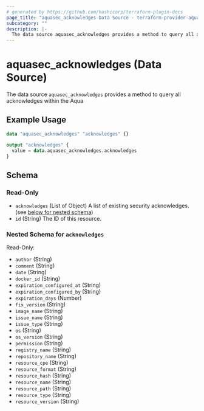 ```yaml
---
# generated by https://github.com/hashicorp/terraform-plugin-docs
page_title: "aquasec_acknowledges Data Source - terraform-provider-aquasec"
subcategory: ""
description: |-
  The data source aquasec_acknowledges provides a method to query all acknowledges within the Aqua
---
```


# aquasec_acknowledges (Data Source)

The data source `aquasec_acknowledges` provides a method to query all acknowledges within the Aqua

## Example Usage

```terraform
data "aquasec_acknowledges" "acknowledges" {}

output "acknowledges" {
  value = data.aquasec_acknowledges.acknowledges
}
```

<!-- schema generated by tfplugindocs -->
## Schema

### Read-Only

- `acknowledges` (List of Object) A list of existing security acknowledges. (see [below for nested schema](#nestedatt--acknowledges))
- `id` (String) The ID of this resource.

<a id="nestedatt--acknowledges"></a>
### Nested Schema for `acknowledges`

Read-Only:

- `author` (String)
- `comment` (String)
- `date` (String)
- `docker_id` (String)
- `expiration_configured_at` (String)
- `expiration_configured_by` (String)
- `expiration_days` (Number)
- `fix_version` (String)
- `image_name` (String)
- `issue_name` (String)
- `issue_type` (String)
- `os` (String)
- `os_version` (String)
- `permission` (String)
- `registry_name` (String)
- `repository_name` (String)
- `resource_cpe` (String)
- `resource_format` (String)
- `resource_hash` (String)
- `resource_name` (String)
- `resource_path` (String)
- `resource_type` (String)
- `resource_version` (String)


